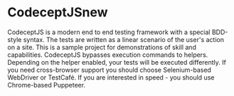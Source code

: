 # CodeceptJSnew

CodeceptJS is a modern end to end testing framework with a special BDD-style syntax. The tests are written as a linear scenario of the user's action on a site. This is a sample project for demonstrations of skill and capabilities. CodeceptJS bypasses execution commands to helpers. Depending on the helper enabled, your tests will be executed differently. If you need cross-browser support you should choose Selenium-based WebDriver or TestCafé. If you are interested in speed - you should use Chrome-based Puppeteer.
